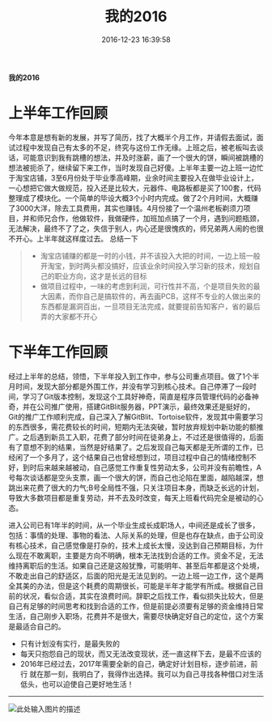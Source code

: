 ﻿---
title: 我的2016
date: 2016-12-23 16:39:58
tags: 
   - 职场故事
keywords:
    - Hexo
    - 加密
description: 文章访问密码:XQX13579
password: XQX13579
---
**我的2016**

# 上半年工作回顾
<!-- more -->
今年本意是想有新的发展，并写了简历，找了大概半个月工作，并请假去面试，面试过程中发现自己有太多的不足，终究与这份工作无缘。上班之后，被老板叫去谈话，可能意识到我有跳槽的想法，并及时涨薪，画了一个很大的饼，瞬间被跳槽的想法被扼杀了，继续留下来工作，当时发现自己好傻。上半年主要一边上班一边忙于淘宝店铺，3至6月份处于毕业季高峰期，业余时间主要投入在做毕业设计上，一心想把它做大做规范，投入还是比较大，元器件、电路板都是买了100套，代码整理成了模块化。一个简单的毕设大概3个小时内完成。做了2个月时间，大概赚了3000大洋，除去工具费用，其实也赚钱。4月份接了一个温州老板剃须刀项目，并和师兄合作，他做软件，我做硬件，加班加点搞了一个月，遇到问题瓶颈，无法解决，最终不了了之，失信于别人，内心还是很愧疚的，师兄弟两人闹的也很不开心。上半年就这样度过去。
总结一下
> * 淘宝店铺赚的都是一时的小钱，并不该投入大把的时间，一边上班一般开淘宝，到时两头都没搞好，应该业余时间投入学习新的技术，规划自己的职业方向，这才是长远的目标
> * 做项目过程中，一味的考虑到利润，可行性并不高，个是项目失败的最大因素，而你自己是搞软件的，再去画PCB，这样不专业的人做出来的东西都是漏洞百出，一旦项目无法完成，就要提前告知客户，省的最后弄的大家都不开心

# 下半年工作回顾
经过上半年的总结，领悟，下半年投入到工作中，参与公司重点项目。做了1个半月时间，发现大部分都是外围工作，并没有学习到核心技术。自己停滞了一段时间，学习了Git版本控制，发现这个工具好神奇，简直是程序员管理代码的必备神奇，并在公司推广使用，搭建GitBlit服务器，PPT演示，最终效果还是挺好的，Git的推广工作顺利完成，自己深入了解GitBlit、Tortoise软件，发现其中需要学习的东西很多，需花费较长的时间，短期内无法突破，暂时放弃规划中新功能的额推广。之后遇到新员工入职，花费了部分时间在徒弟身上，不过还是很值得的，后面有了意想不到的结果，当然是好结果了。之后发现自己每天都是无所谓的工作，已经闲了一个多月了，这个结果自己也曾经想到过，项目过程中自己的情绪控制不好，到时后来越来越被动，自己感觉工作重复性劳动太多，公司并没有前瞻性，A号每次谈话都是空头支票，画一个很大的饼，而自己也沦陷在里面，越陷越深，想跳出来花费了很大的力气;B号全局性不强，只关注项目本身，而缺乏长远的计划，导致大多数项目都是重复劳动，并不去及时改变，每天上班看代码完全是被动的心态。

进入公司已有1年半的时间，从一个毕业生成长成职场人，中间还是成长了很多，包括：事情的处理、事物的看法、人际关系的处理，但是也存在缺点，由于公司没有核心技术，自己感觉像是打杂的，技术上成长太慢，没达到自己预期目标，为什么现在不敢离职，主要是方向不明确，根本无法找到合适的工作。资金不足，无法维持离职后的生活。如果自己还是这般犹豫，可能明年、甚至后年都是这个处境，不敢走出自己的舒适区，后面的阳光是无法见到的。一边上班一边工作，这个是两全其美的办法，但是这个耗费的周期很长，可能是半年才能学有所成。根据自己目前的状况，看似合适，其实在浪费时间。辞职之后找工作，看似损失比较大，但是自己有足够的时间思考和找到合适的工作，但是前提必须要有足够的资金维持日常生活，自己刚步入职场，花费并不是很大，需要尽快确定好自己的定位，这个方案是最适合自己的。 

 - 只有计划没有实行，是最失败的
 - 每天只抱怨自己的现状，而又无法改变现状，还一直这样下去，是最不应该的
 - 2016年已经过去，2017年需要全新的自己，确定好计划目标，逐步前进，前行
就在那一刻，我明白了，我得作出选择。我可以为自己寻找各种借口对生活低头，也可以迫使自己更好地生活！
------------------------------------------------

 ![此处输入图片的描述][1]
 


  [1]: http://oimqf80rv.bkt.clouddn.com/main.png
